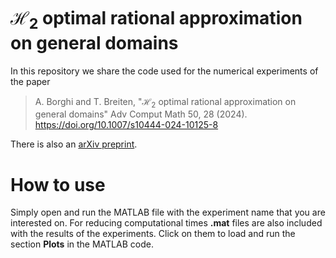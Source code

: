 # $\mathcal{H}_2$ optimal rational approximation on general domains

In this repository we share the code used for the numerical experiments of the paper 
> A. Borghi and T. Breiten,  "$\mathcal{H}_2$ optimal rational approximation on general domains" Adv Comput Math 50, 28 (2024). https://doi.org/10.1007/s10444-024-10125-8

There is also an [arXiv preprint](https://arxiv.org/abs/2305.01511).
# How to use
Simply open and run the MATLAB file with the experiment name that you are interested on. For reducing computational times **.mat** files are also included with the results of the experiments. Click on them to load and run the section **Plots** in the MATLAB code.
